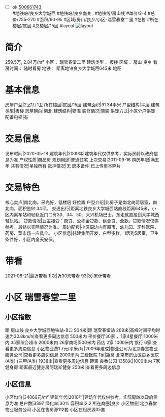 - [ ] ok [500661743](https://bj.5i5j.com/ershoufang/500661743.html)  
 #地铁站/良乡大学城西 #地铁站/良乡南关 ,  #地铁线/房山线
#单价/2-4 #总价/255-270 #面积/90-95   #区域/房山/良乡/小区-瑞雪春堂二里 #在售 #所在楼层/底层 #总楼层/15层 #layout 
![layout](http://image2a.5i5j.com/scm/HOUSE_CUSTOMER/2334029669234d68a1b1dedae877f314.jpg_P5.jpg) 
# 简介 
 259.5万,  2.84万/m² 
小区： 瑞雪春堂二里
建筑类型： 板楼
区域： 房山 良乡
看房时间： 随时看房
地铁： 距离地铁良乡大学城西645米 地图
# 基本信息 
 房屋户型|2室1厅1卫
所在楼层|底层/15层
建筑面积|91.34平米
户型结构|平层
建筑类型|板楼
房屋朝向|南北
建筑结构|钢混
装修情况|简装
供暖方式|小区分户供暖
配备电梯|有
# 交易信息 
 发布时间|2020-05-18
建筑年代|2009年|建筑年代仅供参考，实际房龄以政府信息为准
产权性质|商品房
规划用途|普通住宅
上次交易|2011-09-16
购房年限|满五年
共有情况|单独所有
抵押情况|无
房本备件|已上传房本照片
# 交易特色 
 核心卖点|南北向，采光好，低楼层 好位置
户型介绍|此房子是南北向两居室，南北向，面积是91.34平。
交通出行|距离地铁良乡大学城西站直线距离645米，小区内离车站和轻轨近门口有33、34、50、大兴机场巴士，东走就直接到大学城西轻轨站。
贷款情况|业主接受：商贷、公积金贷款、组合贷、全款。贷款情况仅供参考，最终以实际情况为准。
周边配套|小区周边内有超市、幼儿园、牙科医院、药房、菜市场一应具全。
小区信息|韩建集团开发，户型多样，1居到5居室，卫生条件好，小区内全天安保。
# 带看 
 2021-08-21|最近带看	 1|次|近30天带看	 93|次|累计带看
# 小区 瑞雪春堂二里
## 小区指数 
 距 房山线 良乡大学城西地铁站-B口 904米|距 瑞雪春堂站 268米|高峰时间平均时速为30.8km/h|查看更多周边信息
500米内 平价餐厅30家 ，1家4星餐厅|1000米内 35家综合超市
2000米内 26家商场|500米内 药店 2家
1000米内 银行 6家|查看更多周边信息
小区物业费1.7元/平米/月|2009年建成|物业公司为北京春堂物业服务公司|查看更多周边信息
2000米内 三级医院 1家|距离 北京市房山区良乡医院(A类) (三甲/A类) 1938米|查看更多周边信息
距离 良香公园 1358米|1000米内 7家 健身房
距离最近健身房阿瑞斯健身 253米|查看更多周边信息
## 小区信息 
 小区均价|34066元/m²
建筑年代|2010年|建筑年代仅供参考，实际房龄以政府信息为准
总户数|3397
绿化率|30%
容积率|2.2
所在商圈|良乡
小区物业|北京春堂物业服务公司
小区在售房源112套
小区在租房源35套

